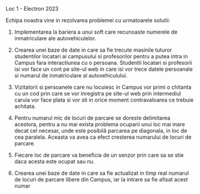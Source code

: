 Loc 1 - Electron 2023

Echipa noastra vine in rezolvarea problemei cu urmatoarele solutii:
1. Implementarea la bariera a unui soft care recunoaste numerele de inmatriculare ale 
autovehiculelor.

2. Crearea unei baze de date in care sa fie trecute masinile tuturor studentilor locatari ai campusului 
si profesorilor pentru a putea intra in Campus fara interactiunea cu o persoana. Studentii locatari si profesorii 
isi vor face un cont pe site-ul web in care isi vor trece datele persoanale si numarul de inmatriculare al 
autovehiculului.

3. Vizitatorii si persoanele care nu locuiesc in Campus vor primi o chitanta cu un cod prin care se vor 
inregistra pe site-ul web prin intermediul caruia vor face plata si vor sti in orice moment contravaloarea ce 
trebuie achitata.

4. Pentru numarul mic de locuri de parcare se doreste delimitarea acestora, pentru a nu mai exista
problema ocuparii unui loc mai mare decat cel necesar, unde este posibilă parcarea pe diagonala, in loc de 
cea paralela. Aceasta va avea ca efect cresterea numarului de locuri de parcare.

5. Fiecare loc de parcare va beneficia de un senzor prin care sa se stie daca acesta este ocupat sau nu.

6. Crearea unei baze de date in care sa fie actualizat in timp real numarul de locuri de parcare libere 
din Campus, iar la intrare sa fie afisat acest numar

